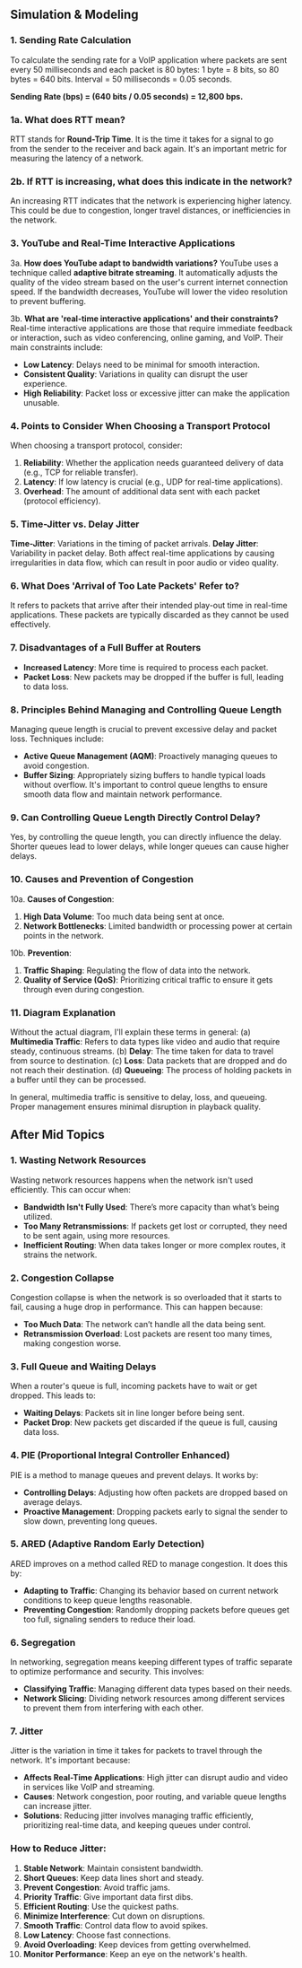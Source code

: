 ## Simulation & Modeling

### 1. Sending Rate Calculation

To calculate the sending rate for a VoIP application where packets are sent every 50 milliseconds and each packet is 80 bytes:
1 byte = 8 bits, so 80 bytes = 640 bits.
Interval = 50 milliseconds = 0.05 seconds.

**Sending Rate (bps) = (640 bits / 0.05 seconds) = 12,800 bps.**

### 1a. What does RTT mean?

RTT stands for **Round-Trip Time**. It is the time it takes for a signal to go from the sender to the receiver and back again. It's an important metric for measuring the latency of a network.

### 2b. If RTT is increasing, what does this indicate in the network?

An increasing RTT indicates that the network is experiencing higher latency. This could be due to congestion, longer travel distances, or inefficiencies in the network.

### 3. YouTube and Real-Time Interactive Applications

3a. **How does YouTube adapt to bandwidth variations?**
YouTube uses a technique called **adaptive bitrate streaming**. It automatically adjusts the quality of the video stream based on the user's current internet connection speed. If the bandwidth decreases, YouTube will lower the video resolution to prevent buffering.

3b. **What are 'real-time interactive applications' and their constraints?**
Real-time interactive applications are those that require immediate feedback or interaction, such as video conferencing, online gaming, and VoIP. Their main constraints include:

- **Low Latency**: Delays need to be minimal for smooth interaction.
- **Consistent Quality**: Variations in quality can disrupt the user experience.
- **High Reliability**: Packet loss or excessive jitter can make the application unusable.

### 4. Points to Consider When Choosing a Transport Protocol

When choosing a transport protocol, consider:

1. **Reliability**: Whether the application needs guaranteed delivery of data (e.g., TCP for reliable transfer).
2. **Latency**: If low latency is crucial (e.g., UDP for real-time applications).
3. **Overhead**: The amount of additional data sent with each packet (protocol efficiency).

### 5. Time-Jitter vs. Delay Jitter

**Time-Jitter**: Variations in the timing of packet arrivals.
**Delay Jitter**: Variability in packet delay.
Both affect real-time applications by causing irregularities in data flow, which can result in poor audio or video quality.

### 6. What Does 'Arrival of Too Late Packets' Refer to?

It refers to packets that arrive after their intended play-out time in real-time applications. These packets are typically discarded as they cannot be used effectively.

### 7. Disadvantages of a Full Buffer at Routers

- **Increased Latency**: More time is required to process each packet.
- **Packet Loss**: New packets may be dropped if the buffer is full, leading to data loss.

### 8. Principles Behind Managing and Controlling Queue Length

Managing queue length is crucial to prevent excessive delay and packet loss. Techniques include:

- **Active Queue Management (AQM)**: Proactively managing queues to avoid congestion.
- **Buffer Sizing**: Appropriately sizing buffers to handle typical loads without overflow.
  It's important to control queue lengths to ensure smooth data flow and maintain network performance.

### 9. Can Controlling Queue Length Directly Control Delay?

Yes, by controlling the queue length, you can directly influence the delay. Shorter queues lead to lower delays, while longer queues can cause higher delays.

### 10. Causes and Prevention of Congestion

10a. **Causes of Congestion**:

1. **High Data Volume**: Too much data being sent at once.
2. **Network Bottlenecks**: Limited bandwidth or processing power at certain points in the network.

10b. **Prevention**:

1. **Traffic Shaping**: Regulating the flow of data into the network.
2. **Quality of Service (QoS)**: Prioritizing critical traffic to ensure it gets through even during congestion.

### 11. Diagram Explanation

Without the actual diagram, I'll explain these terms in general:
(a) **Multimedia Traffic**: Refers to data types like video and audio that require steady, continuous streams.
(b) **Delay**: The time taken for data to travel from source to destination.
(c) **Loss**: Data packets that are dropped and do not reach their destination.
(d) **Queueing**: The process of holding packets in a buffer until they can be processed.

In general, multimedia traffic is sensitive to delay, loss, and queueing. Proper management ensures minimal disruption in playback quality.

## After Mid Topics

### 1. Wasting Network Resources

Wasting network resources happens when the network isn't used efficiently. This can occur when:

- **Bandwidth Isn't Fully Used**: There’s more capacity than what’s being utilized.
- **Too Many Retransmissions**: If packets get lost or corrupted, they need to be sent again, using more resources.
- **Inefficient Routing**: When data takes longer or more complex routes, it strains the network.

### 2. Congestion Collapse

Congestion collapse is when the network is so overloaded that it starts to fail, causing a huge drop in performance. This can happen because:

- **Too Much Data**: The network can’t handle all the data being sent.
- **Retransmission Overload**: Lost packets are resent too many times, making congestion worse.

### 3. Full Queue and Waiting Delays

When a router's queue is full, incoming packets have to wait or get dropped. This leads to:

- **Waiting Delays**: Packets sit in line longer before being sent.
- **Packet Drop**: New packets get discarded if the queue is full, causing data loss.

### 4. PIE (Proportional Integral Controller Enhanced)

PIE is a method to manage queues and prevent delays. It works by:

- **Controlling Delays**: Adjusting how often packets are dropped based on average delays.
- **Proactive Management**: Dropping packets early to signal the sender to slow down, preventing long queues.

### 5. ARED (Adaptive Random Early Detection)

ARED improves on a method called RED to manage congestion. It does this by:

- **Adapting to Traffic**: Changing its behavior based on current network conditions to keep queue lengths reasonable.
- **Preventing Congestion**: Randomly dropping packets before queues get too full, signaling senders to reduce their load.

### 6. Segregation

In networking, segregation means keeping different types of traffic separate to optimize performance and security. This involves:

- **Classifying Traffic**: Managing different data types based on their needs.
- **Network Slicing**: Dividing network resources among different services to prevent them from interfering with each other.

### 7. Jitter

Jitter is the variation in time it takes for packets to travel through the network. It's important because:

- **Affects Real-Time Applications**: High jitter can disrupt audio and video in services like VoIP and streaming.
- **Causes**: Network congestion, poor routing, and variable queue lengths can increase jitter.
- **Solutions**: Reducing jitter involves managing traffic efficiently, prioritizing real-time data, and keeping queues under control.

### How to Reduce Jitter:

1. **Stable Network**: Maintain consistent bandwidth.
2. **Short Queues**: Keep data lines short and steady.
3. **Prevent Congestion**: Avoid traffic jams.
4. **Priority Traffic**: Give important data first dibs.
5. **Efficient Routing**: Use the quickest paths.
6. **Minimize Interference**: Cut down on disruptions.
7. **Smooth Traffic**: Control data flow to avoid spikes.
8. **Low Latency**: Choose fast connections.
9. **Avoid Overloading**: Keep devices from getting overwhelmed.
10. **Monitor Performance**: Keep an eye on the network's health.
